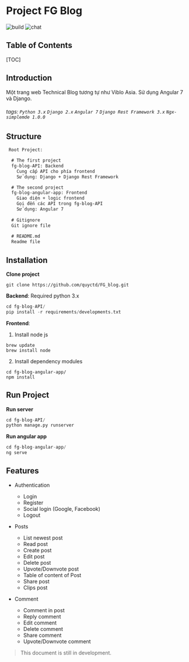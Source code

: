 Project FG Blog
===
![build](https://img.shields.io/appveyor/ci/:user/:repo.svg)
![chat](https://img.shields.io/discord/:serverId.svg)

## Table of Contents

[TOC]

## Introduction

Một trang web Technical Blog tương tự như Viblo Asia. Sử dụng Angular 7 và Django. 

###### tags: `Python 3.x` `Django 2.x` `Angular 7` `Django Rest Framework 3.x` `Ngx-simplemde 1.0.0`

Structure
---

```html
 Root Project:

  # The first project
  fg-blog-API: Backend
    Cung cấp API cho phía frontend
    Sử dụng: Django + Django Rest Framework

  # The second project
  fg-blog-angular-app: Frontend
    Giao diện + logic frontend
    Gọi đến các API trong fg-blog-API
    Sử dụng: Angular 7
    
  # Gitignore
  Git ignore file
  
  # README.md
  Readme file
```


Installation
---
**Clone project**
```git
git clone https://github.com/quyctd/FG_blog.git
```

**Backend**: Required python 3.x
```python
cd fg-blog-API/
pip install -r requirements/developments.txt
```

**Frontend**:
 1. Install node js

```npm
brew update
brew install node
```

 2. Install dependency modules
```npm
cd fg-blog-angular-app/
npm install
```

Run Project
---
**Run server**
```python
cd fg-blog-API/
python manage.py runserver
```

**Run angular app**
```js
cd fg-blog-angular-app/
ng serve
```

## Features

* Authentication
    * Login
    * Register
    * Social login (Google, Facebook)
    * Logout

* Posts
    * List newest post
    * Read post
    * Create post
    * Edit post
    * Delete post
    * Upvote/Downvote post
    * Table of content of Post
    * Share post
    * Clips post

* Comment
    * Comment in post
    * Reply comment
    * Edit comment
    * Delete comment
    * Share comment
    * Upvote/Downvote comment



> This document is still in development.
